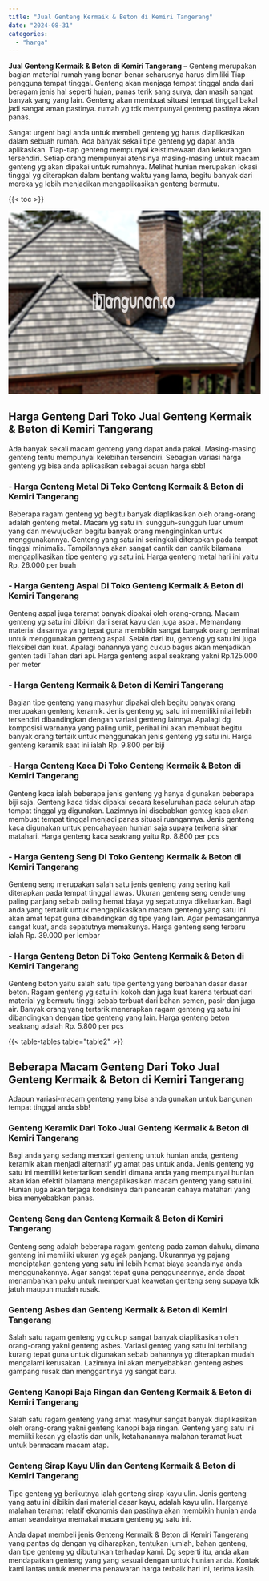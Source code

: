 ```yaml
---
title: "Jual Genteng Kermaik & Beton di Kemiri Tangerang"
date: "2024-08-31"
categories: 
  - "harga"
---
```


**Jual Genteng Kermaik & Beton di Kemiri Tangerang** – Genteng merupakan bagian material rumah yang benar-benar seharusnya harus dimiliki Tiap pengguna tempat tinggal. Genteng akan menjaga tempat tinggal anda dari beragam jenis hal seperti hujan, panas terik sang surya, dan masih sangat banyak yang yang lain. Genteng akan membuat situasi tempat tinggal bakal jadi sangat aman pastinya. rumah yg tdk mempunyai genteng pastinya akan panas.

Sangat urgent bagi anda untuk membeli genteng yg harus diaplikasikan dalam sebuah rumah. Ada banyak sekali tipe genteng yg dapat anda aplikasikan. Tiap-tiap genteng mempunyai keistimewaan dan kekurangan tersendiri. Setiap orang mempunyai atensinya masing-masing untuk macam genteng yg akan dipakai untuk rumahnya. Melihat hunian merupakan lokasi tinggal yg diterapkan dalam bentang waktu yang lama, begitu banyak dari mereka yg lebih menjadikan mengaplikasikan genteng bermutu.

{{< toc >}}

![Jual Genteng Kermaik & Beton di Kemiri Tangerang](/images/genteng-minimalis-murah17.png)

## Harga Genteng Dari Toko Jual Genteng Kermaik & Beton di Kemiri Tangerang

Ada banyak sekali macam genteng yang dapat anda pakai. Masing-masing genteng tentu mempunyai kelebihan tersendiri. Sebagian variasi harga genteng yg bisa anda aplikasikan sebagai acuan harga sbb!

### \- Harga Genteng Metal Di Toko Genteng Kermaik & Beton di Kemiri Tangerang

Beberapa ragam genteng yg begitu banyak diaplikasikan oleh orang-orang adalah genteng metal. Macam yg satu ini sungguh-sungguh luar umum yang dan mewujudkan begitu banyak orang menginginkan untuk menggunakannya. Genteng yang satu ini seringkali diterapkan pada tempat tinggal minimalis. Tampilannya akan sangat cantik dan cantik bilamana mengaplikasikan tipe genteng yg satu ini. Harga genteng metal hari ini yaitu Rp. 26.000 per buah

### \- Harga Genteng Aspal Di Toko Genteng Kermaik & Beton di Kemiri Tangerang

Genteng aspal juga teramat banyak dipakai oleh orang-orang. Macam genteng yg satu ini dibikin dari serat kayu dan juga aspal. Memandang material dasarnya yang tepat guna membikin sangat banyak orang berminat untuk menggunakan genteng aspal. Selain dari itu, genteng yg satu ini juga fleksibel dan kuat. Apalagi bahannya yang cukup bagus akan menjadikan genten tadi Tahan dari api. Harga genteng aspal seakrang yakni Rp.125.000 per meter

### \- Harga Genteng Kermaik & Beton di Kemiri Tangerang

Bagian tipe genteng yang masyhur dipakai oleh begitu banyak orang merupakan genteng keramik. Jenis genteng yg satu ini memiliki nilai lebih tersendiri dibandingkan dengan variasi genteng lainnya. Apalagi dg komposisi warnanya yang paling unik, perihal ini akan membuat begitu banyak orang tertaik untuk menggunakan jenis genteng yg satu ini. Harga genteng keramik saat ini ialah Rp. 9.800 per biji

### \- Harga Genteng Kaca Di Toko Genteng Kermaik & Beton di Kemiri Tangerang

Genteng kaca ialah beberapa jenis genteng yg hanya digunakan beberapa biji saja. Genteng kaca tidak dipakai secara keseluruhan pada seluruh atap tempat tinggal yg digunakan. Lazimnya ini disebabkan genteg kaca akan membuat tempat tinggal menjadi panas situasi ruangannya. Jenis genteng kaca digunakan untuk pencahayaan hunian saja supaya terkena sinar matahari. Harga genteng kaca seakrang yaitu Rp. 8.800 per pcs

### \- Harga Genteng Seng Di Toko Genteng Kermaik & Beton di Kemiri Tangerang

Genteng seng merupakan salah satu jenis genteng yang sering kali diterapkan pada tempat tinggal lawas. Ukuran genteng seng cenderung paling panjang sebab paling hemat biaya yg sepatutnya dikeluarkan. Bagi anda yang tertarik untuk mengaplikasikan macam genteng yang satu ini akan amat tepat guna dibandingkan dg tipe yang lain. Agar pemasangannya sangat kuat, anda sepatutnya memakunya. Harga genteng seng terbaru ialah Rp. 39.000 per lembar

### \- Harga Genteng Beton Di Toko Genteng Kermaik & Beton di Kemiri Tangerang

Genteng beton yaitu salah satu tipe genteng yang berbahan dasar dasar beton. Ragam genteng yg satu ini kokoh dan juga kuat karena terbuat dari material yg bermutu tinggi sebab terbuat dari bahan semen, pasir dan juga air. Banyak orang yang tertarik menerapkan ragam genteng yg satu ini dibandingkan dengan tipe genteng yang lain. Harga genteng beton seakrang adalah Rp. 5.800 per pcs

{{< table-tables table="table2" >}}

## Beberapa Macam Genteng Dari Toko Jual Genteng Kermaik & Beton di Kemiri Tangerang

Adapun variasi-macam genteng yang bisa anda gunakan untuk bangunan tempat tinggal anda sbb!

### Genteng Keramik Dari Toko Jual Genteng Kermaik & Beton di Kemiri Tangerang

Bagi anda yang sedang mencari genteng untuk hunian anda, genteng keramik akan menjadi alternatif yg amat pas untuk anda. Jenis genteng yg satu ini memiliki ketertarikan sendiri dimana anda yang mempunyai hunian akan kian efektif bilamana mengaplikasikan macam genteng yang satu ini. Hunian juga akan terjaga kondisinya dari pancaran cahaya matahari yang bisa menyebabkan panas.

### Genteng Seng dan Genteng Kermaik & Beton di Kemiri Tangerang

Genteng seng adalah beberapa ragam genteng pada zaman dahulu, dimana genteng ini memiliki ukuran yg agak panjang. Ukurannya yg pajang menciptakan genteng yang satu ini lebih hemat biaya seandainya anda menggunakannya. Agar sangat tepat guna penggunaannya, anda dapat menambahkan paku untuk memperkuat keawetan genteng seng supaya tdk jatuh maupun mudah rusak.

### Genteng Asbes dan Genteng Kermaik & Beton di Kemiri Tangerang

Salah satu ragam genteng yg cukup sangat banyak diaplikasikan oleh orang-orang yakni genteng asbes. Variasi genteg yang satu ini terbilang kurang tepat guna untuk digunakan sebab bahannya yg diterapkan mudah mengalami kerusakan. Lazimnya ini akan menyebabkan genteng asbes gampang rusak dan menggantinya yg sangat baru.

### Genteng Kanopi Baja Ringan dan Genteng Kermaik & Beton di Kemiri Tangerang

Salah satu ragam genteng yang amat masyhur sangat banyak diaplikasikan oleh orang-orang yakni genteng kanopi baja ringan. Genteng yang satu ini memiiki kesan yg elastis dan unik, ketahanannya malahan teramat kuat untuk bermacam macam atap.

### Genteng Sirap Kayu Ulin dan Genteng Kermaik & Beton di Kemiri Tangerang

Tipe genteng yg berikutnya ialah genteng sirap kayu ulin. Jenis genteng yang satu ini dibikin dari material dasar kayu, adalah kayu ulin. Harganya malahan teramat relatif ekonomis dan pastinya akan membikin hunian anda aman seandainya memakai macam genteng yg satu ini.

Anda dapat membeli jenis Genteng Kermaik & Beton di Kemiri Tangerang yang pantas dg dengan yg diharapkan, tentukan jumlah, bahan genteng, dan tipe genteng yg dibutuhkan terhadap kami. Dg seperti itu, anda akan mendapatkan genteng yang yang sesuai dengan untuk hunian anda. Kontak kami lantas untuk menerima penawaran harga terbaik hari ini, terima kasih.
